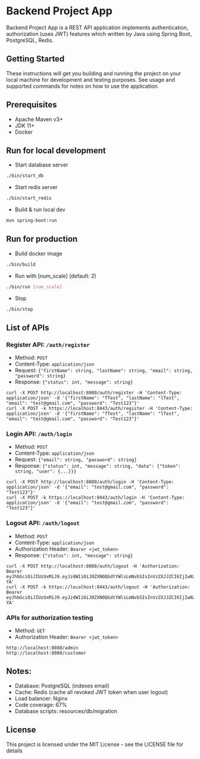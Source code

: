 # Backend Project App

Backend Project App is a REST API application implements authentication, authorization (uses JWT) features which written by Java using Spring Boot, PostgreSQL, Redis.

## Getting Started

These instructions will get you building and running the project on your local machine for development and testing purposes. See usage and supported commands for notes on how to use the application.

## Prerequisites

- Apache Maven v3+
- JDK 11+
- Docker

## Run for local development

- Start database server
```bash
./bin/start_db
```
- Start redis server
```bash
./bin/start_redis
```
- Build & run local dev
```bash
mvn spring-boot:run
```

## Run for production

- Build docker image 
```bash
./bin/build
```
- Run with [num_scale] (default: 2)
```bash
./bin/run [num_scale]
```
- Stop
```bash
./bin/stop
```

## List of APIs

### Register API: ```/auth/register```
- Method: ```POST```
- Content-Type: ```application/json```
- Request: ```{"firstName": string, "lastName": string, "email": string, "password": string}```
- Response: ```{"status": int, "message": string}```
```
curl -X POST http://localhost:8080/auth/register -H 'Content-Type: application/json' -d '{"firstName": "fTest", "lastName": "lTest", "email": "test@gmail.com", "password": "Test123"}'
curl -X POST -k https://localhost:8443/auth/register -H 'Content-Type: application/json' -d '{"firstName": "fTest", "lastName": "lTest", "email": "test@gmail.com", "password": "Test123"}'
```
### Login API: ```/auth/login```
- Method: ```POST```
- Content-Type: ```application/json```
- Request: ```{"email": string, "password": string}```
- Response: ```{"status": int, "message": string, "data": {"token": string, "user": {...}}}```
```
curl -X POST http://localhost:8080/auth/login -H 'Content-Type: application/json' -d '{"email": "test@gmail.com", "password": "Test123"}'
curl -X POST -k https://localhost:8443/auth/login -H 'Content-Type: application/json' -d '{"email": "test@gmail.com", "password": "Test123"}'
```
### Logout API: ```/auth/logout```
- Method: ```POST```
- Content-Type: ```application/json```
- Authorization Header: ```Bearer <jwt_token>```
- Response: ```{"status": int, "message": string}```
```
curl -X POST http://localhost:8080/auth/logout -H 'Authorization: Bearer eyJhbGciOiJIUzUxMiJ9.eyJzdWIiOiJ0ZXN0QGdtYWlsLmNvbSIsInVzZXJJZCI6IjIwNzAxYTEwLWY0YWMtNDA1ZC04OGYyLTEzNTI2YWE2NmY2YiIsInJvbGVzIjoiQ1VTVE9NRVIiLCJpc3MiOiJ3ZWItc2VydmVyIiwiaWF0IjoxNjM2NjE3OTExLCJleHAiOjE2MzY3MDQzMTF9.XyrGiVYCBpH0MiwDNp0WXgf7AUGkGFH4PstGMSoyK_uemOR3qpb3kPKrAoYQwEF9XMA3kEsECk8CyuPfsao-YA'
curl -X POST -k https://localhost:8443/auth/logout -H 'Authorization: Bearer eyJhbGciOiJIUzUxMiJ9.eyJzdWIiOiJ0ZXN0QGdtYWlsLmNvbSIsInVzZXJJZCI6IjIwNzAxYTEwLWY0YWMtNDA1ZC04OGYyLTEzNTI2YWE2NmY2YiIsInJvbGVzIjoiQ1VTVE9NRVIiLCJpc3MiOiJ3ZWItc2VydmVyIiwiaWF0IjoxNjM2NjE3OTExLCJleHAiOjE2MzY3MDQzMTF9.XyrGiVYCBpH0MiwDNp0WXgf7AUGkGFH4PstGMSoyK_uemOR3qpb3kPKrAoYQwEF9XMA3kEsECk8CyuPfsao-YA'
```
### APIs for authorization testing
- Method: ```GET```
- Authorization Header: ```Bearer <jwt_token>```
```
http://localhost:8080/admin
http://localhost:8080/customer
```

## Notes:
- Database: PostgreSQL (indexes email)
- Cache: Redis (cache all revoked JWT token when user logout)
- Load balancer: Nginx
- Code coverage: 67%
- Database scripts: resources/db/migration

## License
This project is licensed under the MIT License - see the LICENSE file for details
